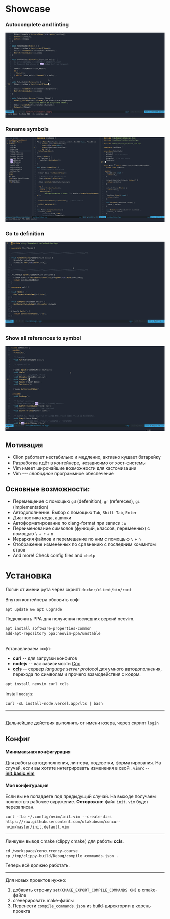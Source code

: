 # Showcase

### Autocomplete and linting
![autocomplete-example](https://raw.githubusercontent.com/otakubeam/concur-nvim/master/gifs/errorsautocomplete.gif)
### Rename symbols
![rename-example](https://raw.githubusercontent.com/otakubeam/concur-nvim/master/gifs/rename.gif)
### Go to definition
![goto-example](https://raw.githubusercontent.com/otakubeam/concur-nvim/master/gifs/godefinition.gif)
### Show all references to symbol
![goref-example](https://raw.githubusercontent.com/otakubeam/concur-nvim/master/gifs/goreference.gif)


## Мотивация
* Clion работает нестабильно и медленно, активно кушает батарейку
* Разработка идёт в контейнере, независимо от хост-системы
* Vim имеет широчайшие возможности для кастомизации
* Vim --- *свободное* программное обеспечение

## Основные возможности:
* Перемещение с помощью `gd` (defenition), `gr` (refereces), `gi` (implementation)
* Автодополнение. Выбор с помощью `Tab`, `Shift-Tab`, `Enter`
* Диагностика кода, ашипки
* Автоформатирование по clang-format при записи `:w`
* Переименование символов (функций, классов, переменных) с помощью `\` + `r` + `n`
* Иерархия файлов и перемещение по ним с помощью `\` + `n`
* Отображение изменённых по сравнению с последним коммитом строк
* And more! Check config files and `:help`


# Установка
Логин от имени рута через скрипт `docker/client/bin/root`

Внутри контейнера обновить софт
```
apt update && apt upgrade
```

Подключить PPA для получения последних версий neovim.

```
apt install software-properties-common
add-apt-repository ppa:neovim-ppa/unstable
```
\
Устанавливаем софт:
* __curl__ -- для загрузки конфигов
* __nodejs__ -- как зависимости [Coc](https://github.com/neoclide/coc.nvim)
* [__ccls__](https://github.com/MaskRay/ccls) -- сервер *language server protocol* для умного автодополнения, перехода по символам и прочего взамодействия с кодом.

```
apt install neovim curl ccls
```

Install `nodejs`:

```
curl -sL install-node.vercel.app/lts | bash
```

---

\
Дальнейшие действия выполнять от имени юзера, через скрипт `login`

## Конфиг

#### Минимальная конфигурация
Для работы автодополнения, линтера, подсветки, форматирования. На случай, если вы хотите интегрировать изменения в свой `.vimrc`  -- [**init.basic.vim**](https://raw.githubusercontent.com/otakubeam/concur-nvim/master/init.basic.vim)

#### Моя конфигурация
Если вы не попадаете под предыдущий случай. На выходе получаем полностью рабочее окружение.
**Осторожно:** файл `init.vim` будет перезаписан.

```
curl -fLo ~/.config/nvim/init.vim --create-dirs https://raw.githubusercontent.com/otakubeam/concur-nvim/master/init.default.vim
```

---

Линкуем вывод cmake (clippy cmake) для работы **ccls**.

```
cd /workspace/concurrency-course
cp /tmp/clippy-build/Debug/compile_commands.json .
```

Теперь всё должно работать.

---


Для новых проектов нужно:
1) добавить строчку `set(CMAKE_EXPORT_COMPILE_COMMANDS ON)` в cmake-файле
2) сгенерировать make-файлы
3) Перенести `compile_commands.json` из build-директории в корень проекта
